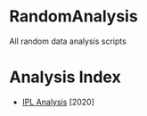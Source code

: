 # RandomAnalysis
All random data analysis scripts

# Analysis Index
* [IPL Analysis](../blob/master/scripts2020/ipl.py) [2020]